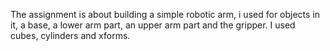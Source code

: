 The assignment is about building a simple robotic arm, i used for objects in it,
a base, a lower arm part, an upper arm part and the gripper.
I used cubes, cylinders and xforms.
